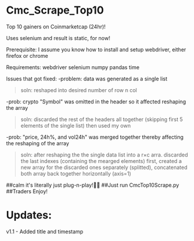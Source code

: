 # Cmc_Scrape_Top10
Top 10 gainers on Coinmarketcap (24hr)!

Uses selenium and result is static, for now!

Prerequisite:
I assume you know how to install and setup webdriver, either firefox or chrome

Requirements:
webdriver 
selenium 
numpy 
pandas
time

Issues that got fixed:
-problem: data was generated as a single list
>soln: reshaped into desired number of row n col

-prob: crypto "Symbol" was omitted in the header so it affected reshaping the array
>soln: discarded the rest of the headers all together (skipping first 5 elements of the single list) then used my own

-prob: "price, 24h%, and vol24h" was merged together thereby affecting the reshaping of the array
>soln: after reshaping the the single data list into a r×c arra.  discarded the last indexes (containing the mearged elements) first, created a new array for the discarded ones separately (splitted), concatenated both array back together horizontally (axis=1)


##calm it's literally just plug-n-play!🤧👻
##Just run CmcTop10Scrape.py
##Traders Enjoy!


# Updates:
v1.1 - Added title and timestamp
